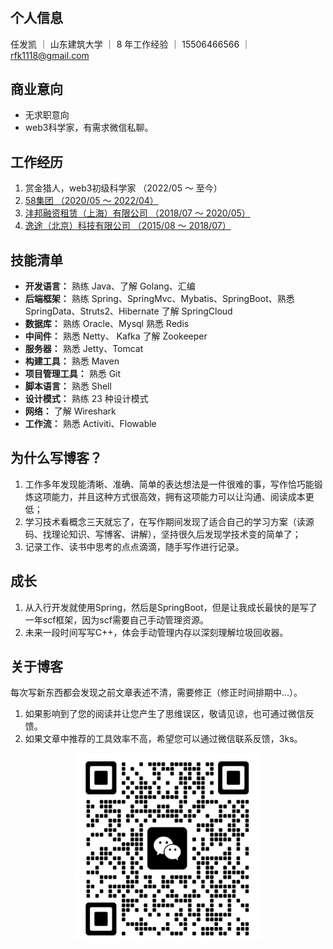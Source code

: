 #

<!-- 喜欢技术、金融的 `it` 人，在技术上对`领域、设计模式`喜欢更多一些，每设计出一个`稳定、易扩展`系统时生命价值感都会得到满足。 -->

## 个人信息

任发凯 ｜ 山东建筑大学 ｜ 8 年工作经验 ｜ 15506466566 ｜ <rfk1118@gmail.com>

## 商业意向

* 无求职意向
* web3科学家，有需求微信私聊。
<!-- Java 资深开发工程师 ｜ 全职 ｜ 北京/廊坊 ｜ 薪资面议 ｜ 到岗时间面议 -->

## 工作经历

1. 赏金猎人，web3初级科学家    （2022/05 ～ 至今）
2. [58集团    （2020/05 ～ 2022/04）](./introduction/README.md#个人经历)
3. [沣邦融资租赁（上海）有限公司     （2018/07 ～ 2020/05）](./introduction/README.md#个人经历)
4. [逸途（北京）科技有限公司    （2015/08 ～ 2018/07）](./introduction/README.md#个人经历)

## 技能清单

* **开发语言：** 熟练 Java、了解 Golang、汇编
* **后端框架：** 熟练 Spring、SpringMvc、Mybatis、SpringBoot、熟悉 SpringData、Struts2、Hibernate 了解 SpringCloud
* **数据库：** 熟练 Oracle、Mysql 熟悉 Redis
* **中间件：** 熟悉 Netty、 Kafka 了解 Zookeeper
* **服务器：** 熟悉 Jetty、Tomcat
* **构建工具：** 熟悉 Maven
* **项目管理工具：** 熟悉 Git
* **脚本语言：** 熟悉 Shell
* **设计模式：** 熟练 23 种设计模式
* **网络：** 了解 Wireshark
* **工作流：** 熟悉 Activiti、Flowable

## 为什么写博客？

1. 工作多年发现能清晰、准确、简单的表达想法是一件很难的事，写作恰巧能锻炼这项能力，并且这种方式很高效，拥有这项能力可以让沟通、阅读成本更低；
2. 学习技术看概念三天就忘了，在写作期间发现了适合自己的学习方案（读源码、找理论知识、写博客、讲解），坚持很久后发现学技术变的简单了；
3. 记录工作、读书中思考的点点滴滴，随手写作进行记录。

## 成长

1. 从入行开发就使用Spring，然后是SpringBoot，但是让我成长最快的是写了一年scf框架，因为scf需要自己手动管理资源。
2. 未来一段时间写写C++，体会手动管理内存以深刻理解垃圾回收器。

## 关于博客

每次写新东西都会发现之前文章表述不清，需要修正（修正时间排期中...）。

1. 如果影响到了您的阅读并让您产生了思维误区，敬请见谅，也可通过微信反馈。
2. 如果文章中推荐的工具效率不高，希望您可以通过微信联系反馈，3ks。

<div align="center">
    <img src="./images/WX20230225-100811@2x.png" width=300 height=300 style="margin: 0 auto;" />
</div>
